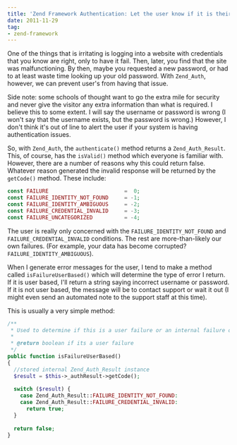 ```yaml
---
title: 'Zend Framework Authentication: Let the user know if it is their fault'
date: 2011-11-29
tag:
- zend-framework
---
```

One of the things that is irritating is logging into a website with credentials that you know are right, only to have it fail.  Then, later, you find that the site was malfunctioning.  By then, maybe you requested a new password, or had to at least waste time looking up your old password.  With `Zend_Auth`, however, we can prevent user's from having that issue.

<!--more-->

Side note: some schools of thought want to go the extra mile for security and never give the visitor any extra information than what is required.  I believe this to some extent.  I will say the username or password is wrong (I won't say that the username exists, but the password is wrong.)  However, I don't think it's out of line to alert the user if your system is having authentication issues. 

So, with `Zend_Auth`, the `authenticate()` method returns a `Zend_Auth_Result`.  This, of course, has the `isValid()` method which everyone is familiar with.  However, there are a number of reasons why this could return false.  Whatever reason generated the invalid response will be returned by the `getCode()` method.  These include:
    
```php
const FAILURE                        =  0;
const FAILURE_IDENTITY_NOT_FOUND     = -1;
const FAILURE_IDENTITY_AMBIGUOUS     = -2;
const FAILURE_CREDENTIAL_INVALID     = -3;
const FAILURE_UNCATEGORIZED          = -4;
```

The user is really only concerned with the `FAILURE_IDENTITY_NOT_FOUND` and `FAILURE_CREDENTIAL_INVALID` conditions.  The rest are more-than-likely our own failures.  (For example, your data has become corrupted? `FAILURE_IDENTITY_AMBIGUOUS`).  

When I generate error messages for the user, I tend to make a method called `isFailureUserBased()` which will determine the type of error I return.  If it is user based, I'll return a string saying incorrect username or password.  If it is not user based, the message will be to contact support or wait it out (I might even send an automated note to the support staff at this time).

This is usually a very simple method:

```php
/**
 * Used to determine if this is a user failure or an internal failure on our part
 * 
 * @return boolean if its a user failure
 */
public function isFailureUserBased()
{
  //stored internal Zend_Auth_Result instance
  $result = $this->_authResult->getCode(); 
    
  switch ($result) {
    case Zend_Auth_Result::FAILURE_IDENTITY_NOT_FOUND:
    case Zend_Auth_Result::FAILURE_CREDENTIAL_INVALID:
      return true;
  }
    
  return false;
}
```
    
